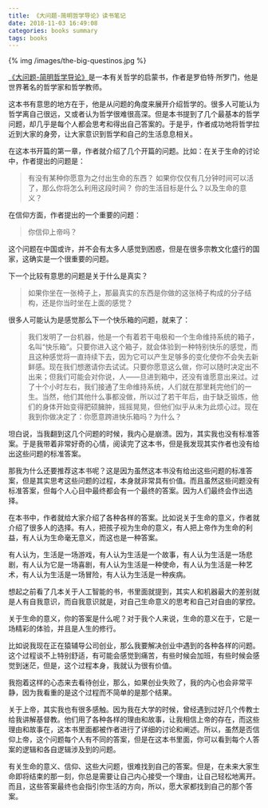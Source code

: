 ```yaml
---
title: 《大问题-简明哲学导论》读书笔记
date: 2018-11-03 16:49:08
categories: books summary
tags: books
---
```


{% img /images/the-big-questinos.jpg %}

[《大问题-简明哲学导论》](https://item.jd.com/11589053.html)是一本有关哲学的启蒙书，作者是罗伯特·所罗门，他是世界著名的哲学家和哲学教师。

这本书有意思的地方在于，他是从问题的角度来展开介绍哲学的。很多人可能认为哲学离自己很远，又或者认为哲学很难很高深。但是本书提到了几个最基本的哲学问题，却几乎是每个人都会思考和得出自己答案的。于是乎，作者成功地将哲学拉近到大家的身旁，让大家意识到哲学和自己的生活息息相关。

在这本书开篇的第一章，作者就介绍了几个开篇的问题。比如：在关于生命的讨论中，作者提出的问题是：

> 有没有某种你愿意为之付出生命的东西？
> 如果你仅仅有几分钟时间可以活了，那么你将怎么利用这段时间？
> 你的生活目标是什么？以及生命的意义？

在信仰方面，作者提出的一个重要的问题：

> 你信仰上帝吗？

这个问题在中国或许，并不会有太多人感觉到困惑，但是在很多宗教文化盛行的国家，这确实是一个很重要的问题。

下一个比较有意思的问题是关于什么是真实？

> 如果你坐在一张椅子上，那最真实的东西是你做的这张椅子构成的分子结构，还是你当时坐在上面的感觉？

很多人可能认为是感觉那么下一个快乐箱的问题，就来了：

> 我们发明了一台机器，他是一个有着若干电极和一个生命维持系统的箱子，名叫“快乐箱”。只要你进入这个箱子，就会体验到一种特别快乐的感觉，而且这种感觉将一直持续下去，因为它可以产生足够多的变化使你不会失去新鲜感。现在我们想邀请你去试试。只要你愿意这么做，你可以随时决定出不出来；但我们可能会对你说，人――旦进到箱中，还没有谁愿意出来过。过了十个小时左右，我们接通了生命维持系统，人们就在那里耗完他们的一生。当然，他们其他什么事都没做，所以过了若干年后，由于缺乏锻炼，他们的身体开始变得肥硕臃肿，摇摇晃晃，但他们似乎从未为此烦心过。现在我到你做决定了：你愿意跨进快乐箱吗？为什么？

坦白说，当我翻到这几个问题的时候，我内心是崩溃。因为，其实我也没有标准答案。于是我带着非常好奇的心情，阅读完了这本书，但是我发现其实作者也没有给出这些问题的标准答案。

那我为什么还要推荐这本书呢？这是因为虽然这本书没有给出这些问题的标准答案，但是其实思考这些问题的过程，本身就非常具有价值。而且虽然这些问题没有标准答案，但每个人心目中最终都会有一个最终的答案。因为人们最终会作出选择。

在本书中，作者就给大家介绍了各种各样的答案。比如说关于生命的意义，作者就介绍了很多人的选择。有人，把孩子视为生命的意义，有人把上帝作为生命的利益，有人认为生命毫无意义，而这也是一种答案。

有人认为，生活是一场游戏，有人认为生活是一个故事，有人认为生活是一场悲剧，有人认为它是一场喜剧，有人认为生活是一种使命，有人认为生活是一种艺术，有人认为生活是一场冒险，有人认为生活是一种疾病。

想起之前看了几本关于人工智能的书，书里面就提到，其实人和机器最大的差别就是人有自我意识，而自我意识就是，对自己生命意义的思考和自己对自由的掌控。

关于生命的意义，你的答案是什么呢？对于我个人来说，生命的意义在于，它是一场精彩的体验，并且是人生的修行。

比如说我现在正在猿辅导公司创业，那么我要解决创业中遇到的各种各样的问题。这个过程谈不上特别舒适，有可能会感觉到痛苦，有些时候会加班，有些时候会感觉到迷茫，但是，这个过程本身，我就认为很有价值。

我抱着这样的心态来去看待创业，那么，如果创业失败了，我的内心也会非常平静，因为我看重的是这个过程而不简单的是那个结果。

关于上帝，其实我也有很多感触。因为我在大学的时候，曾经遇到过好几个传教士给我讲解基督教。他们用了各种各样的理由和故事，让我相信上帝的存在，而这些理由和故事在，这本书里面都被作者进行了详细的讨论和阐述。所以，虽然是否信仰上帝，这个问题每个人有不同的答案，但是在这本书里面，你可以看到每个人答案的逻辑和各自逻辑涉及到的问题。

有关生命的意义、信仰、这些大问题，很难找到自己的答案。但是，在未来大家生命即将结束的那一刻，你总是需要让自己内心接受一个理由，让自己轻松地离开。而且，这些答案最终也会指引你生活的方向，所以，愿大家都找到自己的那个答案。

